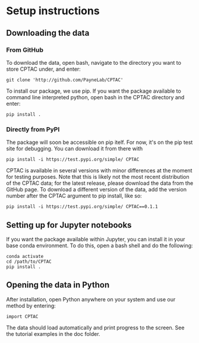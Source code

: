 
# Setup instructions

## Downloading the data
### From GitHub
To download the data, open bash, navigate to the directory you want to store CPTAC under, and enter:

```
git clone 'http://github.com/PayneLab/CPTAC'
```

To install our package, we use pip. If you want the package available to command line interpreted python, open bash in the CPTAC directory and enter:

```
pip install .
```

### Directly from PyPI


The package will soon be accessible on pip itelf. For now, it's on the pip test site for debugging. You can download it from there with

```
pip install -i https://test.pypi.org/simple/ CPTAC
```

CPTAC is available in several versions with minor differences at the moment for testing purposes. Note that this is likely not the most recent distribution of the CPTAC data; for the latest release, please download the data from the GitHub page.
To download a different version of the data, add the version number after the CPTAC argument to pip install, like so:

```
pip install -i https://test.pypi.org/simple/ CPTAC==0.1.1
``` 

## Setting up for Jupyter notebooks
If you want the package available within Jupyter, you can install it in your base conda environment. To do this, open a bash shell and do the following:
```
conda activate
cd /path/to/CPTAC
pip install .
```

## Opening the data in Python
After installation, open Python anywhere on your system and use our method by entering:

```
import CPTAC
```

The data should load automatically and print progress to the screen. See the tutorial examples in the doc folder.
